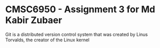 # CMSC6950 - Assignment 3 for Md Kabir Zubaer

Git is a distributed version control system that was created by
Linus Torvalds, the creator of the Linux kernel